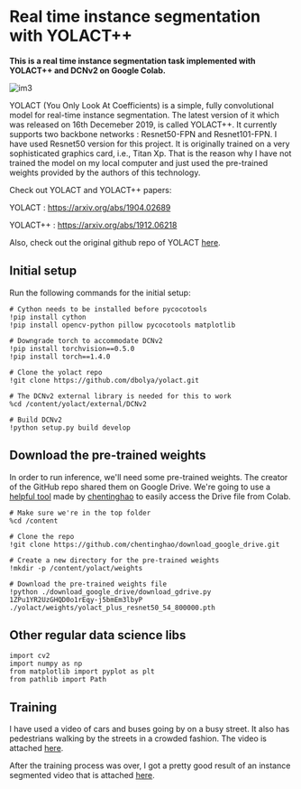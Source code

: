 # Real time instance segmentation with YOLACT++

**This is a real time instance segmentation task implemented with YOLACT++ and DCNv2 on Google Colab.**

![im3][log]

[log]: https://github.com/adityarc19/yolact-plus/blob/master/output.gif


YOLACT (You Only Look At Coefficients) is a simple, fully convolutional model for real-time instance segmentation. The latest version of it which was released on 16th Decemeber 2019, is called YOLACT++. It currently supports two backbone networks : Resnet50-FPN and Resnet101-FPN. I have used Resnet50 version for this project. It is originally trained on a very sophisticated graphics card, i.e., Titan Xp. That is the reason why I have not trained the model on my local computer and just used the pre-trained weights provided by the authors of this technology.

Check out YOLACT and YOLACT++ papers: 

YOLACT : https://arxiv.org/abs/1904.02689

YOLACT++ : https://arxiv.org/abs/1912.06218

Also, check out the original github repo of YOLACT [here](https://github.com/dbolya/yolact).

## Initial setup

Run the following commands for the initial setup:

```
# Cython needs to be installed before pycocotools
!pip install cython
!pip install opencv-python pillow pycocotools matplotlib
```

```
# Downgrade torch to accommodate DCNv2
!pip install torchvision==0.5.0
!pip install torch==1.4.0
```

```
# Clone the yolact repo
!git clone https://github.com/dbolya/yolact.git
```

```
# The DCNv2 external library is needed for this to work
%cd /content/yolact/external/DCNv2

# Build DCNv2
!python setup.py build develop
```

## Download the pre-trained weights

In order to run inference, we'll need some pre-trained weights. The creator of the GitHub repo shared them on Google Drive. We're going to use a [helpful tool](https://github.com/chentinghao/download_google_drive) made by [chentinghao](https://github.com/chentinghao) to easily access the Drive file from Colab.

```
# Make sure we're in the top folder
%cd /content

# Clone the repo
!git clone https://github.com/chentinghao/download_google_drive.git

# Create a new directory for the pre-trained weights
!mkdir -p /content/yolact/weights

# Download the pre-trained weights file
!python ./download_google_drive/download_gdrive.py 1ZPu1YR2UzGHQD0o1rEqy-j5bmEm3lbyP ./yolact/weights/yolact_plus_resnet50_54_800000.pth
```

## Other regular data science libs 

```
import cv2
import numpy as np
from matplotlib import pyplot as plt
from pathlib import Path
```

## Training 

I have used a video of cars and buses going by on a busy street. It also has pedestrians walking by the streets in a crowded fashion. The video is attached [here](https://github.com/adityarc19/yolact-plus/blob/master/taxi.mp4).

After the training process was over, I got a pretty good result of an instance segmented video that is attached [here](https://github.com/adityarc19/yolact-plus/blob/master/taxi_output.mp4).









